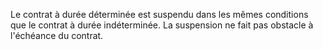 Le contrat à durée déterminée est suspendu dans les mêmes conditions que le contrat à durée indéterminée. La suspension ne fait pas obstacle à l'échéance du contrat.